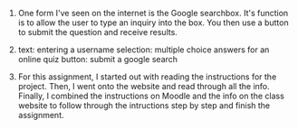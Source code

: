 1. One form I've seen on the internet is the Google searchbox. It's function is to allow the user to type an inquiry into the box. You then use a button to submit the question and receive results.

2. text: entering a username
   selection: multiple choice answers for an online quiz
   button: submit a google search

3. For this assignment, I started out with reading the instructions for the project. Then, I went onto the website and read through all the info. Finally, I combined the instructions on Moodle and the info on the class website to follow through the intructions step by step and finish the assignment.
